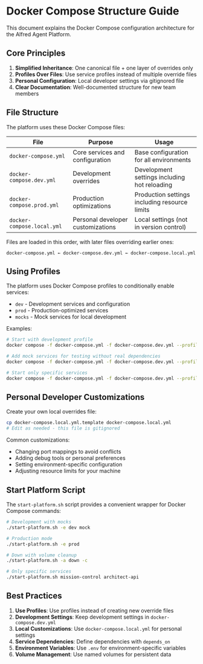 # Docker Compose Structure Guide

This document explains the Docker Compose configuration architecture for the Alfred Agent Platform.

## Core Principles

1. **Simplified Inheritance**: One canonical file + one layer of overrides only
2. **Profiles Over Files**: Use service profiles instead of multiple override files
3. **Personal Configuration**: Local developer settings via gitignored file
4. **Clear Documentation**: Well-documented structure for new team members

## File Structure

The platform uses these Docker Compose files:

| File | Purpose | Usage |
|------|---------|-------|
| `docker-compose.yml` | Core services and configuration | Base configuration for all environments |
| `docker-compose.dev.yml` | Development overrides | Development settings including hot reloading |
| `docker-compose.prod.yml` | Production optimizations | Production settings including resource limits |
| `docker-compose.local.yml` | Personal developer customizations | Local settings (not in version control) |

Files are loaded in this order, with later files overriding earlier ones:
```
docker-compose.yml ← docker-compose.dev.yml ← docker-compose.local.yml
```

## Using Profiles

The platform uses Docker Compose profiles to conditionally enable services:

- `dev` - Development services and configuration
- `prod` - Production-optimized services
- `mocks` - Mock services for local development

Examples:

```bash
# Start with development profile
docker compose -f docker-compose.yml -f docker-compose.dev.yml --profile dev up -d

# Add mock services for testing without real dependencies
docker compose -f docker-compose.yml -f docker-compose.dev.yml --profile dev --profile mocks up -d

# Start only specific services
docker compose -f docker-compose.yml -f docker-compose.dev.yml --profile dev up -d mission-control architect-api
```

## Personal Developer Customizations

Create your own local overrides file:

```bash
cp docker-compose.local.yml.template docker-compose.local.yml
# Edit as needed - this file is gitignored
```

Common customizations:
- Changing port mappings to avoid conflicts
- Adding debug tools or personal preferences
- Setting environment-specific configuration
- Adjusting resource limits for your machine

## Start Platform Script

The `start-platform.sh` script provides a convenient wrapper for Docker Compose commands:

```bash
# Development with mocks
./start-platform.sh -e dev mock

# Production mode
./start-platform.sh -e prod

# Down with volume cleanup
./start-platform.sh -a down -c

# Only specific services
./start-platform.sh mission-control architect-api
```

## Best Practices

1. **Use Profiles**: Use profiles instead of creating new override files
2. **Development Settings**: Keep development settings in `docker-compose.dev.yml`
3. **Local Customizations**: Use `docker-compose.local.yml` for personal settings
4. **Service Dependencies**: Define dependencies with `depends_on`
5. **Environment Variables**: Use `.env` for environment-specific variables
6. **Volume Management**: Use named volumes for persistent data
